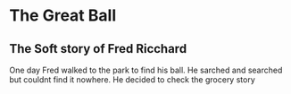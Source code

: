 # The Great Ball

## The Soft story of Fred Ricchard 
One day Fred walked to the park to find his ball. He sarched and searched but couldnt find it nowhere. He decided to check the grocery story
